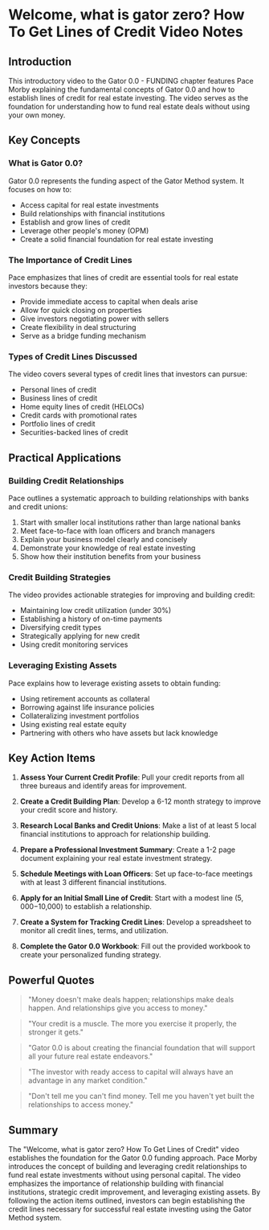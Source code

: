 # Welcome, what is gator zero? How To Get Lines of Credit Video Notes

## Introduction

This introductory video to the Gator 0.0 - FUNDING chapter features Pace Morby explaining the fundamental concepts of Gator 0.0 and how to establish lines of credit for real estate investing. The video serves as the foundation for understanding how to fund real estate deals without using your own money.

## Key Concepts

### What is Gator 0.0?

Gator 0.0 represents the funding aspect of the Gator Method system. It focuses on how to:
- Access capital for real estate investments
- Build relationships with financial institutions
- Establish and grow lines of credit
- Leverage other people's money (OPM)
- Create a solid financial foundation for real estate investing

### The Importance of Credit Lines

Pace emphasizes that lines of credit are essential tools for real estate investors because they:
- Provide immediate access to capital when deals arise
- Allow for quick closing on properties
- Give investors negotiating power with sellers
- Create flexibility in deal structuring
- Serve as a bridge funding mechanism

### Types of Credit Lines Discussed

The video covers several types of credit lines that investors can pursue:
- Personal lines of credit
- Business lines of credit
- Home equity lines of credit (HELOCs)
- Credit cards with promotional rates
- Portfolio lines of credit
- Securities-backed lines of credit

## Practical Applications

### Building Credit Relationships

Pace outlines a systematic approach to building relationships with banks and credit unions:
1. Start with smaller local institutions rather than large national banks
2. Meet face-to-face with loan officers and branch managers
3. Explain your business model clearly and concisely
4. Demonstrate your knowledge of real estate investing
5. Show how their institution benefits from your business

### Credit Building Strategies

The video provides actionable strategies for improving and building credit:
- Maintaining low credit utilization (under 30%)
- Establishing a history of on-time payments
- Diversifying credit types
- Strategically applying for new credit
- Using credit monitoring services

### Leveraging Existing Assets

Pace explains how to leverage existing assets to obtain funding:
- Using retirement accounts as collateral
- Borrowing against life insurance policies
- Collateralizing investment portfolios
- Using existing real estate equity
- Partnering with others who have assets but lack knowledge

## Key Action Items

1. **Assess Your Current Credit Profile**: Pull your credit reports from all three bureaus and identify areas for improvement.

2. **Create a Credit Building Plan**: Develop a 6-12 month strategy to improve your credit score and history.

3. **Research Local Banks and Credit Unions**: Make a list of at least 5 local financial institutions to approach for relationship building.

4. **Prepare a Professional Investment Summary**: Create a 1-2 page document explaining your real estate investment strategy.

5. **Schedule Meetings with Loan Officers**: Set up face-to-face meetings with at least 3 different financial institutions.

6. **Apply for an Initial Small Line of Credit**: Start with a modest line ($5,000-$10,000) to establish a relationship.

7. **Create a System for Tracking Credit Lines**: Develop a spreadsheet to monitor all credit lines, terms, and utilization.

8. **Complete the Gator 0.0 Workbook**: Fill out the provided workbook to create your personalized funding strategy.

## Powerful Quotes

> "Money doesn't make deals happen; relationships make deals happen. And relationships give you access to money."

> "Your credit is a muscle. The more you exercise it properly, the stronger it gets."

> "Gator 0.0 is about creating the financial foundation that will support all your future real estate endeavors."

> "The investor with ready access to capital will always have an advantage in any market condition."

> "Don't tell me you can't find money. Tell me you haven't yet built the relationships to access money."

## Summary

The "Welcome, what is gator zero? How To Get Lines of Credit" video establishes the foundation for the Gator 0.0 funding approach. Pace Morby introduces the concept of building and leveraging credit relationships to fund real estate investments without using personal capital. The video emphasizes the importance of relationship building with financial institutions, strategic credit improvement, and leveraging existing assets. By following the action items outlined, investors can begin establishing the credit lines necessary for successful real estate investing using the Gator Method system.
